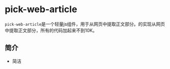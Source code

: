 # pick-web-article

```pick-web-article```是一个轻量js组件，用于从网页中提取正文部分。的实现从网页中提取正文部分，所有的代码加起来不到10K。

## 简介

* 简洁
